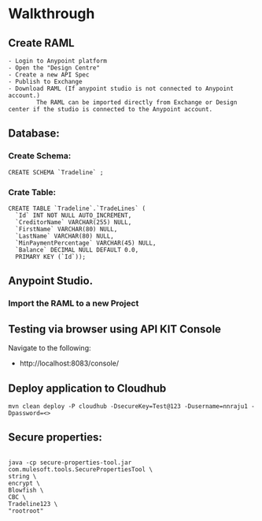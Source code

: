 # Walkthrough


## Create RAML

	- Login to Anypoint platform
	- Open the "Design Centre"
	- Create a new API Spec
	- Publish to Exchange
	- Download RAML (If anypoint studio is not connected to Anypoint account.)
			The RAML can be imported directly from Exchange or Design center if the studio is connected to the Anypoint account.

## Database:

### Create Schema:

```
CREATE SCHEMA `Tradeline` ;

```

### Crate Table:
```
CREATE TABLE `Tradeline`.`TradeLines` (
  `Id` INT NOT NULL AUTO_INCREMENT,
  `CreditorName` VARCHAR(255) NULL,
  `FirstName` VARCHAR(80) NULL,
  `LastName` VARCHAR(80) NULL,
  `MinPaymentPercentage` VARCHAR(45) NULL,
  `Balance` DECIMAL NULL DEFAULT 0.0,
  PRIMARY KEY (`Id`));

```


## Anypoint Studio.

### Import the RAML to a new Project


## Testing via browser using API KIT Console

Navigate to the following:

 - http://localhost:8083/console/
 
 
## Deploy application to Cloudhub

```
mvn clean deploy -P cloudhub -DsecureKey=Test@123 -Dusername=nnraju1 -Dpassword=<>

```


## Secure properties:

```

java -cp secure-properties-tool.jar com.mulesoft.tools.SecurePropertiesTool \
string \
encrypt \
Blowfish \
CBC \
Tradeline123 \
"rootroot"


```